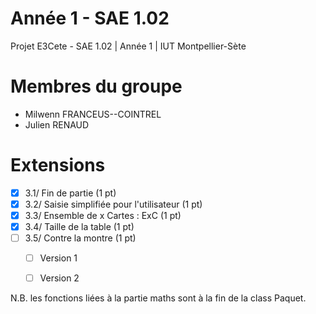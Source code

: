 # Année 1 - SAE 1.02
Projet E3Cete - SAE 1.02 | Année 1 | IUT Montpellier-Sète

# Membres du groupe
- Milwenn FRANCEUS--COINTREL
- Julien RENAUD

# Extensions
- [x] 3.1/ Fin de partie (1 pt)
- [x] 3.2/ Saisie simplifiée pour l'utilisateur (1 pt)
- [x] 3.3/ Ensemble de x Cartes : ExC (1 pt)
- [x] 3.4/ Taille de la table (1 pt)
- [ ] 3.5/ Contre la montre (1 pt)
  - [ ] Version 1
  - [ ] Version 2


N.B. les fonctions liées à la partie maths sont à la fin de la class Paquet.
